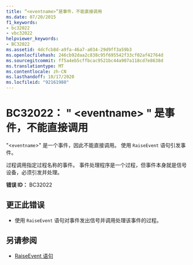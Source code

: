 ```yaml
---
title: “<eventname>”是事件，不能直接调用
ms.date: 07/20/2015
f1_keywords:
- bc32022
- vbc32022
helpviewer_keywords:
- BC32022
ms.assetid: 4dcfcb8d-a9fa-46a7-a034-29d9ff3a59b3
ms.openlocfilehash: 246cb92daa2c838c95f695542f33cf02af42764d
ms.sourcegitcommit: ff5a4eb5cffbcac9521bc44a907a118cd7e8638d
ms.translationtype: MT
ms.contentlocale: zh-CN
ms.lasthandoff: 10/17/2020
ms.locfileid: "92161980"
---
```

# <a name="bc32022-eventname-is-an-event-and-cannot-be-called-directly"></a>BC32022： " \<eventname> " 是事件，不能直接调用

"<`eventname`>" 是一个事件，因此不能直接调用。 使用 `RaiseEvent` 语句引发事件。

 过程调用指定过程名称的事件。 事件处理程序是一个过程，但事件本身就是信号设备，必须引发并处理。

 **错误 ID：** BC32022

## <a name="to-correct-this-error"></a>更正此错误

- 使用 `RaiseEvent` 语句对事件发出信号并调用处理该事件的过程。

## <a name="see-also"></a>另请参阅

- [RaiseEvent 语句](../statements/raiseevent-statement.md)
